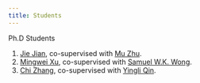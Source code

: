 ```yaml
---
title: Students
---
```


Ph.D Students
1. [Jie Jian](https://uwaterloo.ca/statistics-and-actuarial-science/about/people/j5jian), co-supervised with [Mu Zhu](https://uwaterloo.ca/statistics-and-actuarial-science/people-profiles/mu-zhu).
2. [Mingwei Xu](https://uwaterloo.ca/statistics-and-actuarial-science/about/people/m274xu), co-supervised with [Samuel W.K. Wong](https://uwaterloo.ca/statistics-and-actuarial-science/about/people/s246wong).
3. [Chi Zhang](https://uwaterloo.ca/statistics-and-actuarial-science/about/people/c378zhan), co-supervised with [Yingli Qin](https://uwaterloo.ca/statistics-and-actuarial-science/people-profiles/yingli-qin).